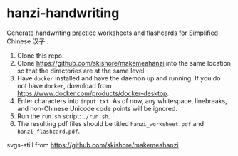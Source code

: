 # hanzi-handwriting
Generate handwriting practice worksheets and flashcards for Simplified Chinese 汉子 .

1. Clone this repo.
2. Clone https://github.com/skishore/makemeahanzi into the same location so that the directories are at the same level.
3. Have `docker` installed and have the daemon up and running. If you do not have `docker`, download from https://www.docker.com/products/docker-desktop.
4. Enter characters into `input.txt`. As of now, any whitespace, linebreaks, and non-Chinese Unicode code points will be ignored.
5. Run the `run.sh` script: `./run.sh`.
6. The resulting pdf files should be titled `hanzi_worksheet.pdf` and `hanzi_flashcard.pdf`.

svgs-still from https://github.com/skishore/makemeahanzi